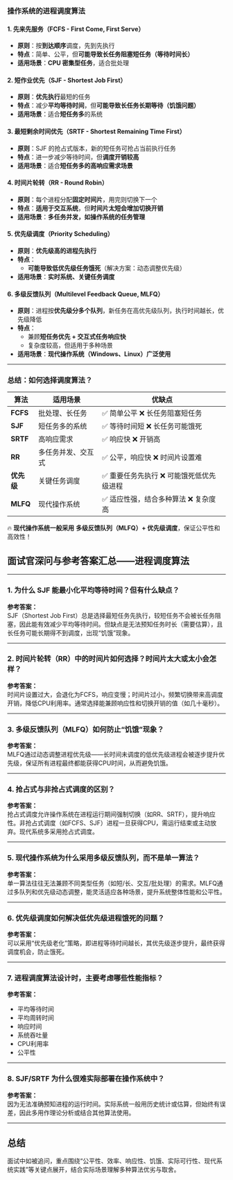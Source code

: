 ### **操作系统的进程调度算法**  

#### **1. 先来先服务（FCFS - First Come, First Serve）**
   - **原则**：按**到达顺序**调度，先到先执行  
   - **特点**：简单、公平，但**可能导致长任务阻塞短任务（等待时间长）**  
   - **适用场景**：**CPU 密集型任务**，适合批处理  

#### **2. 短作业优先（SJF - Shortest Job First）**
   - **原则**：**优先执行**最短的任务  
   - **特点**：减少**平均等待时间**，但**可能导致长任务长期等待（饥饿问题）**  
   - **适用场景**：适合**短任务多**的系统  

#### **3. 最短剩余时间优先（SRTF - Shortest Remaining Time First）**
   - **原则**：SJF 的抢占式版本，新的短任务可抢占当前执行任务  
   - **特点**：进一步减少等待时间，但**调度开销较高**  
   - **适用场景**：适合**短任务多的高响应需求场景**  

#### **4. 时间片轮转（RR - Round Robin）**
   - **原则**：每个进程分配**固定时间片**，用完则切换下一个  
   - **特点**：**适用于交互系统**，但**时间片太短会增加切换开销**  
   - **适用场景**：**多任务并发，如操作系统的任务管理**  

#### **5. 优先级调度（Priority Scheduling）**
   - **原则**：**优先级高的进程先执行**  
   - **特点**：
     - **可能导致低优先级任务饿死**（解决方案：动态调整优先级）  
   - **适用场景**：**实时系统、关键任务调度**  

#### **6. 多级反馈队列（Multilevel Feedback Queue, MLFQ）**
   - **原则**：进程按**优先级分多个队列**，新任务在高优先级队列，执行时间越长，优先级降低  
   - **特点**：
     - 兼顾**短任务优先 + 交互式任务响应快**  
     - 复杂度较高，但适用于多种场景  
   - **适用场景**：**现代操作系统（Windows、Linux）广泛使用**  

---

### **总结：如何选择调度算法？**
| **算法** | **适用场景** | **优缺点** |
|----------|------------|------------|
| **FCFS** | 批处理、长任务 | ✅ 简单公平 ❌ 长任务阻塞短任务 |
| **SJF** | 短任务多的系统 | ✅ 等待时间短 ❌ 长任务可能饿死 |
| **SRTF** | 高响应需求 | ✅ 响应快 ❌ 开销高 |
| **RR** | 多任务并发、交互式 | ✅ 公平，响应快 ❌ 时间片设置难 |
| **优先级** | 关键任务调度 | ✅ 重要任务先执行 ❌ 可能饿死低优先级进程 |
| **MLFQ** | 现代操作系统 | ✅ 适应性强，结合多种算法 ❌ 复杂度高 |

🔥 **现代操作系统一般采用** **多级反馈队列（MLFQ）+ 优先级调度**，保证公平性和高效性！

## 面试官深问与参考答案汇总——进程调度算法

---

### 1. 为什么 SJF 能最小化平均等待时间？但有什么缺点？

**参考答案：**  
SJF（Shortest Job First）总是选择最短任务先执行，较短任务不会被长任务阻塞，因此能有效减少平均等待时间。但缺点是无法预知任务时长（需要估算），且长任务可能长期得不到调度，出现“饥饿”现象。

---

### 2. 时间片轮转（RR）中的时间片如何选择？时间片太大或太小会怎样？

**参考答案：**  
时间片设置过大，会退化为FCFS，响应变慢；时间片过小，频繁切换带来高调度开销，降低CPU利用率。通常选择能兼顾响应性和切换开销的值（如几十毫秒）。

---

### 3. 多级反馈队列（MLFQ）如何防止“饥饿”现象？

**参考答案：**  
MLFQ通过动态调整进程优先级——长时间未调度的低优先级进程会被逐步提升优先级，保证所有进程最终都能获得CPU时间，从而避免饥饿。

---

### 4. 抢占式与非抢占式调度的区别？

**参考答案：**  
抢占式调度允许操作系统在进程运行期间强制切换（如RR、SRTF），提升响应性。非抢占式调度（如FCFS、SJF）进程一旦获得CPU，需运行结束或主动放弃。现代系统多采用抢占式调度。

---

### 5. 现代操作系统为什么采用多级反馈队列，而不是单一算法？

**参考答案：**  
单一算法往往无法兼顾不同类型任务（如短/长、交互/批处理）的需求。MLFQ通过多队列和优先级动态调整，能灵活适应各种场景，提升系统整体性能和公平性。

---

### 6. 优先级调度如何解决低优先级进程饿死的问题？

**参考答案：**  
可以采用“优先级老化”策略，即进程等待时间越长，其优先级逐步提升，最终获得调度机会，防止饿死。

---

### 7. 进程调度算法设计时，主要考虑哪些性能指标？

**参考答案：**  
- 平均等待时间
- 平均周转时间
- 响应时间
- 系统吞吐量
- CPU利用率
- 公平性

---

### 8. SJF/SRTF 为什么很难实际部署在操作系统中？

**参考答案：**  
因为无法准确预知进程的运行时间。实际系统一般用历史统计或估算，但始终有误差，因此多用作理论分析或结合其他算法使用。

---

## 总结

面试中如被追问，重点围绕“公平性、效率、响应性、饥饿、实际可行性、现代系统实践”等关键点展开，结合实际场景理解多种算法优劣与取舍。
